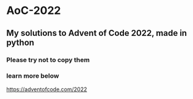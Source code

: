 # AoC-2022
## My solutions to Advent of Code 2022, made in python
### Please try not to copy them
### learn more below
https://adventofcode.com/2022
